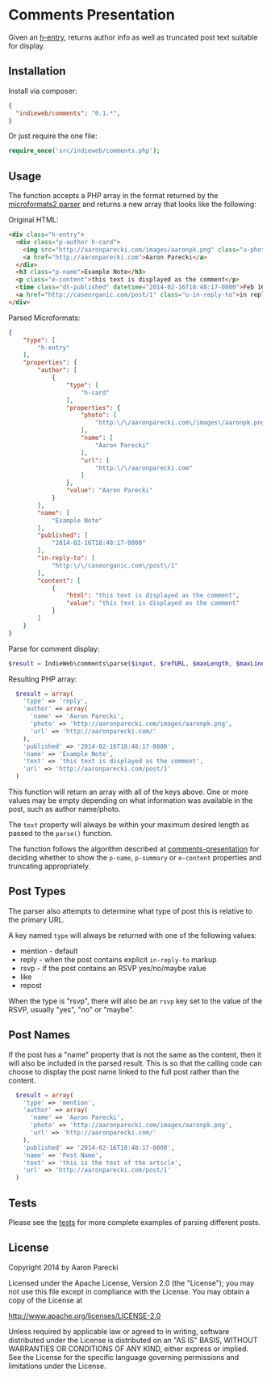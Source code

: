 Comments Presentation
=====================

Given an [h-entry](http://indiewebcamp.com/h-entry), returns author info as well as truncated post text suitable for display.

Installation
------------

Install via composer:

```json
{
  "indieweb/comments": "0.1.*",
}
```

Or just require the one file:

```php
require_once('src/indieweb/comments.php');
```


Usage
-----

The function accepts a PHP array in the format returned by the [microformats2 parser](https://github.com/indieweb/php-mf2)
and returns a new array that looks like the following:

Original HTML:
```html
<div class="h-entry">
  <div class="p-author h-card">
    <img src="http://aaronparecki.com/images/aaronpk.png" class="u-photo">
    <a href="http://aaronparecki.com">Aaron Parecki</a>
  </div>
  <h3 class="p-name">Example Note</h3>
  <p class="e-content">this text is displayed as the comment</p>
  <time class="dt-published" datetime="2014-02-16T18:48:17-0800">Feb 16, 6:48pm</time>
  <a href="http://caseorganic.com/post/1" class="u-in-reply-to">in reply to caseorganic.com</a>
</div>
```

Parsed Microformats:
```json
{
    "type": [
        "h-entry"
    ],
    "properties": {
        "author": [
            {
                "type": [
                    "h-card"
                ],
                "properties": {
                    "photo": [
                        "http:\/\/aaronparecki.com\/images\/aaronpk.png"
                    ],
                    "name": [
                        "Aaron Parecki"
                    ],
                    "url": [
                        "http:\/\/aaronparecki.com"
                    ]
                },
                "value": "Aaron Parecki"
            }
        ],
        "name": [
            "Example Note"
        ],
        "published": [
            "2014-02-16T18:48:17-0800"
        ],
        "in-reply-to": [
            "http:\/\/caseorganic.com\/post\/1"
        ],
        "content": [
            {
                "html": "this text is displayed as the comment",
                "value": "this text is displayed as the comment"
            }
        ]
    }
}
```

Parse for comment display:

```php
$result = IndieWeb\comments\parse($input, $refURL, $maxLength, $maxLines);
```

Resulting PHP array:

```php
  $result = array(
    'type' => 'reply',
    'author' => array(
      'name' => 'Aaron Parecki',
      'photo' => 'http://aaronparecki.com/images/aaronpk.png',
      'url' => 'http://aaronparecki.com/'
    ),
    'published' => '2014-02-16T18:48:17-0800',
    'name' => 'Example Note',
    'text' => 'this text is displayed as the comment',
    'url' => 'http://aaronparecki.com/post/1'
  )
```

This function will return an array with all of the keys above. One or more values may 
be empty depending on what information was available in the post, such as author name/photo.

The `text` property will always be within your maximum desired length as passed to the `parse()` function.

The function follows the algorithm described at [comments-presentation](http://indiewebcamp.com/comments-presentation#How_to_display)
for deciding whether to show the `p-name`, `p-summary` or `e-content` properties and truncating appropriately.


Post Types
----------

The parser also attempts to determine what type of post this is relative to the primary URL.

A key named `type` will always be returned with one of the following values:

* mention - default
* reply - when the post contains explicit `in-reply-to` markup
* rsvp - if the post contains an RSVP yes/no/maybe value
* like
* repost

When the type is "rsvp", there will also be an `rsvp` key set to the value of the RSVP, usually "yes", "no" or "maybe".


Post Names
----------

If the post has a "name" property that is not the same as the content, then it will also
be included in the parsed result. This is so that the calling code can choose to display
the post name linked to the full post rather than the content.


```php
  $result = array(
    'type' => 'mention',
    'author' => array(
      'name' => 'Aaron Parecki',
      'photo' => 'http://aaronparecki.com/images/aaronpk.png',
      'url' => 'http://aaronparecki.com/'
    ),
    'published' => '2014-02-16T18:48:17-0800',
    'name' => 'Post Name',
    'text' => 'this is the text of the article',
    'url' => 'http://aaronparecki.com/post/1'
  )
```


Tests
-----

Please see the [tests](tests/BasicTest.php) for more complete examples of parsing different posts.


License
-------

Copyright 2014 by Aaron Parecki

Licensed under the Apache License, Version 2.0 (the "License"); you may not use this file except in compliance with the License. You may obtain a copy of the License at

http://www.apache.org/licenses/LICENSE-2.0

Unless required by applicable law or agreed to in writing, software distributed under the License is distributed on an "AS IS" BASIS, WITHOUT WARRANTIES OR CONDITIONS OF ANY KIND, either express or implied. See the License for the specific language governing permissions and limitations under the License.
